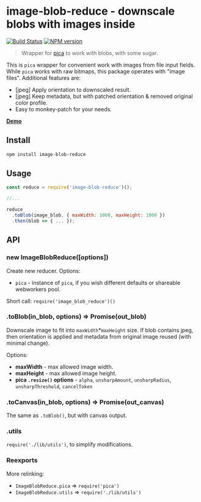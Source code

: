 image-blob-reduce - downscale blobs with images inside
======================================================

[![Build Status](https://travis-ci.org/nodeca/image-blob-reduce.svg?branch=master)](https://travis-ci.org/nodeca/image-blob-reduce)
[![NPM version](https://img.shields.io/npm/v/image-blob-reduce.svg)](https://www.npmjs.org/package/image-blob-reduce)


> Wrapper for [pica](https://github.com/nodeca/pica) to work with blobs, with
> some sugar.

This is `pica` wrapper for convenient work with images from file input fields.
While `pica` works with raw bitmaps, this package operates with "image files".
Additional features are:

- \[jpeg] Apply orientation to downscaled result.
- \[jpeg] Keep metadata, but with patched orientation & removed original color
  profile.
- Easy to monkey-patch for your needs.

**[Demo](https://nodeca.github.io/image-blob-reduce/)**


Install
-------

```sh
npm install image-blob-reduce
```

Usage
-----

```js
const reduce = require('image-blob-reduce')();

//...

reduce
  .toBlob(image_blob, { maxWidth: 1000, maxHeight: 1000 })
  .then(blob => { ... });
```


API
---

### new ImageBlobReduce([options])

Create new reducer. Options:

- `pica` - instance of `pica`, if you wish different defaults or shareable
  webworkers pool.

Short call: `require('image_blob_reduce')()`


### .toBlob(in_blob, options) => Promise(out_blob)

Downscale image to fit into `maxWidth`\*`maxHeight` size. If blob contains jpeg, then
orientation is applied and metadata from original image reused (with minimal
change).

Options:

- __maxWidth__ - max allowed image width.
- __maxHeight__ - max allowed image height.
- __pica `.resize()` options__ - `alpha`, `unsharpAmount`, `unsharpRadius`,
  `unsharpThreshold`, `cancelToken`


### .toCanvas(in_blob, options) => Promise(out_canvas)

The same as `.toBlob()`, but with canvas output.


### .utils

`require('./lib/utils')`, to simplify modifications.


### Reexports 

More relinking:

- `ImageBlobReduce.pica` => `require('pica')`
- `ImageBlobReduce.utils` => `require('./lib/utils')`

